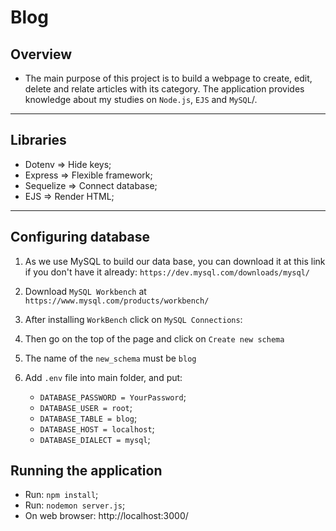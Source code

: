 # Blog

## Overview
- The main purpose of this project is to build a webpage to create, edit, delete and relate articles with its category. The application provides knowledge about my studies on `Node.js`, `EJS` and `MySQL`/.

<hr>

## Libraries 

- Dotenv => Hide keys;
- Express => Flexible framework;
- Sequelize => Connect database;
- EJS => Render HTML;


<hr>

## Configuring database

1. As we use MySQL to build our data base, you can download it at this link if you don't have it already: 
`https://dev.mysql.com/downloads/mysql/ ` 
2. Download `MySQL Workbench` at `https://www.mysql.com/products/workbench/`

3. After installing `WorkBench` click on `MySQL Connections`:

4. Then go on the top of the page and click on `Create new schema`

5. The name of the `new_schema` must be `blog`

6. Add `.env` file into main folder, and put:

    - `DATABASE_PASSWORD = YourPassword`;
    - `DATABASE_USER = root`;
    - `DATABASE_TABLE = blog`;
    - `DATABASE_HOST = localhost`;
    - `DATABASE_DIALECT = mysql`;

## Running the application

- Run: `npm install`;
- Run: `nodemon server.js`;
- On web browser: http://localhost:3000/
